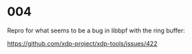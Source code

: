 # 004

Repro for what seems to be a bug in libbpf with the ring buffer:

https://github.com/xdp-project/xdp-tools/issues/422